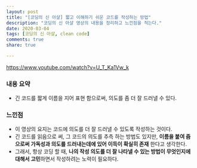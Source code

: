 ```yaml
---
layout: post
title: "[코딩의 신 아샬] 짧고 이해하기 쉬운 코드를 작성하는 방법"
description: "코딩의 신 아샬 영상의 내용을 정리하고 느낀점을 적는다."
date: 2020-03-04
tags: [코딩의 신 아샬, clean code]
comments: true
share: true

---
```




https://www.youtube.com/watch?v=U_T_Ka1Vw_k

### 내용 요약

-   긴 코드를 짧게 이름을 지어 표현 함으로써, 의도를 좀 더 잘 드러낼 수 있다.

### 느낀점

-   이 영상의 요지는 코드에 의도를 더 잘 드러낼 수 있도록 작성하는 것이다.
-   긴 코드를 읽음으로 써, 그 코드의 의도를 추측 하는 방법도 있지만, **이름을 붙여 줌으로써 가독성과 의도를 드러내는데에 있어 이득이 확실히 존재** 한다고 생각한다.
-   그래서, 항상 코딩 할 때, **나의 작성 의도를 더 잘 나타낼 수 있는 방법이 무엇인지에 대해서 고민**하면서 작성하려는 노력이 필요하다.

